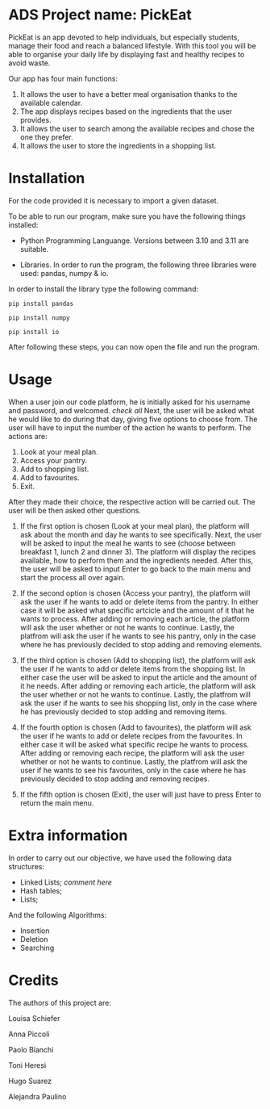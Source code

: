 # ADS Project name: PickEat
PickEat is an app devoted to help individuals, but especially students, manage their food and reach a balanced lifestyle.
With this tool you will be able to organise your daily life by displaying fast and healthy recipes to avoid waste.

Our app has four main functions:
1. It allows the user to have a better meal organisation thanks to the available calendar.
2. The app displays recipes based on the ingredients that the user provides.
3. It allows the user to search among the available recipes and chose the one they prefer.
4. It allows the user to store the ingredients in a shopping list.

# Installation 
For the code provided it is necessary to import a given dataset. 

To be able to run our program, make sure you have the following things installed:

- Python Programming Languange. Versions between 3.10 and 3.11 are suitable. 

- Libraries. In order to run the program, the following three libraries were used: pandas, numpy & io.

In order to install the library type the following command:

```pip install pandas```

```pip install numpy```

```pip install io```

After following these steps, you can now open the file and run the program.

# Usage
When a user join our code platform, he is initially asked for his username and password, and welcomed. *check all*
Next, the user will be asked what he would like to do during that day, giving five options to choose from. The user will have to input the number of the action he wants to perform. 
The actions are:
1. Look at your meal plan.
2. Access your pantry.
3. Add to shopping list.
4. Add to favourites.
5. Exit.

After they made their choice, the respective action will be carried out. The user will be then asked other questions.

1. If the first option is chosen (Look at your meal plan), the platform will ask about the month and day he wants to see specifically.
Next, the user will be asked to input the meal he wants to see (choose between breakfast 1, lunch 2 and dinner 3).
The platform will display the recipes available, how to perform them and the ingredients needed.
After this, the user will be asked to input Enter to go back to the main menu and start the process all over again.

2. If the second option is chosen (Access your pantry), the platform will ask the user if he wants to add or delete items from the pantry. In either case it will be asked what specific artcicle and the amount of it that he wants to process. 
After adding or removing each article, the platform will ask the user whether or not he wants to continue.
Lastly, the platfrom will ask the user if he wants to see his pantry, only in the case where he has previously decided to stop adding and removing elements.

3. If the third option is chosen (Add to shopping list), the platform will ask the user if he wants to add or delete items from the shopping list. 
In either case the user will be asked to input the article and the amount of it he needs. 
After adding or removing each article, the platform will ask the user whether or not he wants to continue.
Lastly, the platfrom will ask the user if he wants to see his shopping list, only in the case where he has previously decided to stop adding and removing items.

4. If the fourth option is chosen (Add to favourites), the platform will ask the user if he wants to add or delete recipes from the favourites. In either case it will be asked what specific recipe he wants to process. 
After adding or removing each recipe, the platform will ask the user whether or not he wants to continue.
Lastly, the platfrom will ask the user if he wants to see his favourites, only in the case where he has previously decided to stop adding and removing recipes.

5. If the fifth option is chosen (Exit), the user will just have to press Enter to return the main menu.


# Extra information
In order to carry out our objective, we have used the following data structures:

- Linked Lists; *comment here*
- Hash tables;
- Lists;




And the following Algorithms:

- Insertion 
- Deletion
- Searching

# Credits
The authors of this project are:

Louisa Schiefer

Anna Piccoli

Paolo Bianchi

Toni Heresi

Hugo Suarez

Alejandra Paulino 

